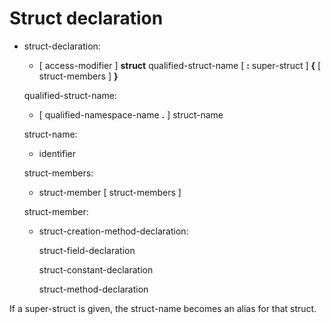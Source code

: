 <div id="struct-declaration" class="section level1">

Struct declaration
==================

-   struct-declaration:

    -   [ access-modifier ] **struct** qualified-struct-name [ **:**
        super-struct ] **{** [ struct-members ] **}**

    qualified-struct-name:

    -   [ qualified-namespace-name **.** ] struct-name

    struct-name:

    -   identifier

    struct-members:

    -   struct-member [ struct-members ]

    struct-member:

    -   struct-creation-method-declaration:

        struct-field-declaration

        struct-constant-declaration

        struct-method-declaration

If a super-struct is given, the struct-name becomes an alias for that
struct.

</div>
